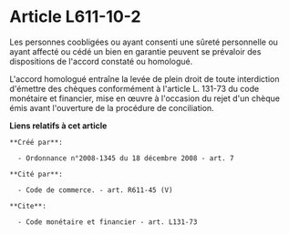 # Article L611-10-2

Les personnes coobligées ou ayant consenti une sûreté personnelle ou ayant affecté ou cédé un bien en garantie peuvent se
prévaloir des dispositions de l'accord constaté ou homologué.

L'accord homologué entraîne la levée de plein droit de toute interdiction d'émettre des chèques conformément à l'article L.
131-73 du code monétaire et financier, mise en œuvre à l'occasion du rejet d'un chèque émis avant l'ouverture de la procédure
de conciliation.

**Liens relatifs à cet article**

	**Créé par**:

	  - Ordonnance n°2008-1345 du 18 décembre 2008 - art. 7

	**Cité par**:

	  - Code de commerce. - art. R611-45 (V)

	**Cite**:

	  - Code monétaire et financier - art. L131-73
